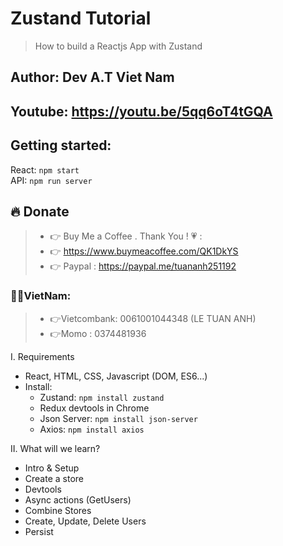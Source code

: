 # Zustand Tutorial

> How to build a Reactjs App with Zustand 

## Author: Dev A.T Viet Nam

## Youtube: https://youtu.be/5qq6oT4tGQA

## Getting started: 
  React: `npm start`    
  API: `npm run server`

## 🔥 Donate
> + 👉 Buy Me a Coffee . Thank You ! 💗 :
> + 👉 https://www.buymeacoffee.com/QK1DkYS
> + 👉 Paypal : https://paypal.me/tuananh251192

### 👻👻VietNam: 
> + 👉Vietcombank: 0061001044348 (LE TUAN ANH)
> + 👉Momo : 0374481936


I. Requirements
  - React, HTML, CSS, Javascript (DOM, ES6...)
  - Install:
    + Zustand: `npm install zustand`
    + Redux devtools in Chrome
    + Json Server: `npm install json-server`
    + Axios: `npm install axios`

II. What will we learn?   
  - Intro & Setup  
  - Create a store   
  - Devtools  
  - Async actions (GetUsers)   
  - Combine Stores   
  - Create, Update, Delete Users   
  - Persist   